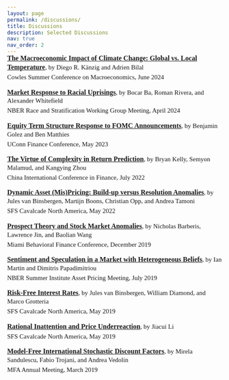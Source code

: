```yaml
---
layout: page
permalink: /discussions/
title: Discussions
description: Selected Discussions
nav: true
nav_order: 2
---
```


<p style="margin-top: -16px; font-size: 16px; font-family: Minion-Pro,Serif; line-height: 1.3;"><b><a href="{{ 'LazarusCowlesMacroDiscussion.pdf' | prepend: '/assets/discussions/' | relative_url}}">The Macroeconomic Impact of Climate Change: Global vs. Local Temperature</a></b><span style="font-size: 15px;">, by Diego R. Känzig and Adrien Bilal</span></p>
<p style="margin-top: -12.5px; margin-right: 10px; font-size: 15px; font-family: Minion-Pro,Serif; line-height: 1.3;">Cowles Summer Conference on Macroeconomics, June 2024</p>

<p style="margin-top: 0px; font-size: 16px; font-family: Minion-Pro,Serif; line-height: 1.3;"><b><a href="{{ 'LazarusNBERRSDiscussion.pdf' | prepend: '/assets/discussions/' | relative_url}}">Market Response to Racial Uprisings</a></b><span style="font-size: 15px;">, by Bocar Ba, Roman Rivera, and Alexander Whitefield</span></p>
<p style="margin-top: -12.5px; margin-right: 10px; font-size: 15px; font-family: Minion-Pro,Serif; line-height: 1.3;">NBER Race and Stratification Working Group Meeting, April 2024</p>

<p style="margin-top: 0px; font-size: 16px; font-family: Minion-Pro,Serif; line-height: 1.3;"><b><a href="{{ 'el_gmdisc_0523_handout.pdf' | prepend: '/assets/discussions/' | relative_url}}">Equity Term Structure Response to FOMC Announcements</a></b><span style="font-size: 15px;">, by Benjamin Golez and Ben Matthies</span></p>
<p style="margin-top: -12.5px; margin-right: 10px; font-size: 15px; font-family: Minion-Pro,Serif; line-height: 1.3;">UConn Finance Conference, May 2023</p>

<p style="margin-top:  0px; font-size: 16px; font-family: Minion-Pro,Serif; line-height: 1.3;"><b><a href="{{ 'el_mkzdisc_0722_handout.pdf' | prepend: '/assets/discussions/' | relative_url}}">The Virtue of Complexity in Return Prediction</a></b><span style="font-size: 15px;">, by Bryan Kelly, Semyon Malamud, and Kangying Zhou</span></p>
<p style="margin-top: -12.5px; margin-right: 10px; font-size: 15px; font-family: Minion-Pro,Serif; line-height: 1.3;">China International Conference in Finance, July 2022</p>

<p style="margin-top:  0px; font-size: 16px; font-family: Minion-Pro,Serif; line-height: 1.3;"><b><a href="{{'el_bbotdisc_0522_handout.pdf' | prepend: '/assets/discussions/' | relative_url}}">Dynamic Asset (Mis)Pricing: Build-up versus Resolution Anomalies</a></b><span style="font-size: 15px;">, by Jules van Binsbergen, Martijn Boons, Christian Opp, and Andrea Tamoni</span></p>
<p style="margin-top: -12.5px; margin-right: 10px; font-size: 15px; font-family: Minion-Pro,Serif; line-height: 1.3; ">SFS Cavalcade North America, May 2022</p>

<p style="margin-top:  0px; font-size: 16px; font-family: Minion-Pro,Serif; line-height: 1.3;"><b><a href="{{'el_bjwdisc_1219_handout.pdf' | prepend: '/assets/discussions/' | relative_url}}">Prospect Theory and Stock Market Anomalies</a></b><span style="font-size: 15px;">, by Nicholas Barberis, Lawrence Jin, and Baolian Wang</span></p>
<p style="margin-top: -12.5px; margin-right: 10px; font-size: 15px; font-family: Minion-Pro,Serif; line-height: 1.3; ">Miami Behavioral Finance Conference, December 2019</p>

<p style="margin-top:  0px; font-size: 16px; font-family: Minion-Pro,Serif; line-height: 1.3;"><b><a href="{{'el_mpdisc_0719_handout.pdf' | prepend: '/assets/discussions/' | relative_url}}">Sentiment and Speculation in a Market with Heterogeneous Beliefs</a></b><span style="font-size: 15px;">, by Ian Martin and Dimitris Papadimitriou</span></p>
<p style="margin-top: -12.5px; margin-right: 10px; font-size: 15px; font-family: Minion-Pro,Serif; line-height: 1.3; ">NBER Summer Institute Asset Pricing Meeting, July 2019</p>

<p style="margin-top:  0px; font-size: 16px; font-family: Minion-Pro,Serif; line-height: 1.3;"><b><a href="{{'el_bdgsfsdisc_0519_handout.pdf' | prepend: '/assets/discussions/' | relative_url}}">Risk-Free Interest Rates</a></b><span style="font-size: 15px;">, by Jules van Binsbergen, William Diamond, and Marco Grotteria</span></p>
<p style="margin-top: -12.5px; margin-right: 10px; font-size: 15px; font-family: Minion-Pro,Serif; line-height: 1.3; ">SFS Cavalcade North America, May 2019</p>

<p style="margin-top:  0px; font-size: 16px; font-family: Minion-Pro,Serif; line-height: 1.3;"><b><a href="{{'el_jlsfsdisc_0519_handout.pdf' | prepend: '/assets/discussions/' | relative_url}}">Rational Inattention and Price Underreaction</a></b><span style="font-size: 15px;">, by Jiacui Li</span></p>
<p style="margin-top: -12.5px; margin-right: 10px; font-size: 15px; font-family: Minion-Pro,Serif; line-height: 1.3; ">SFS Cavalcade North America, May 2019</p>

<p style="margin-top:  0px; font-size: 16px; font-family: Minion-Pro,Serif; line-height: 1.3;"><b><a href="{{'el_stvmfadisc_0319_handout.pdf' | prepend: '/assets/discussions/' | relative_url}}">Model-Free International Stochastic Discount Factors</a></b><span style="font-size: 15px;">, by Mirela Sandulescu, Fabio Trojani, and Andrea Vedolin</span></p>
<p style="margin-top: -12.5px; margin-right: 10px; font-size: 15px; font-family: Minion-Pro,Serif; line-height: 1.3; ">MFA Annual Meeting, March 2019</p>

<!-- <p style="margin-top:  0px; font-size: 16px; font-family: Minion-Pro,Serif; line-height: 1.3;"><b><a href="{{'el_acsfmadisc_1118_handout.pdf' | prepend: '/assets/discussions/' | relative_url}}">Sovereign Credit Risk and Exchange Rates: Evidence from CDS Quanto Spreads</a></b><span style="font-size: 15px;">, by Patrick Augustin, Mikhail Chernov, and Dongho Song</span></p>
<p style="margin-top: -12.5px; margin-right: 10px; font-size: 15px; font-family: Minion-Pro,Serif; line-height: 1.3; ">FMA Conference on Derivatives and Volatility, November 2018</p> -->